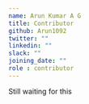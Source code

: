 ```yaml
---
name: Arun Kumar A G
title: Contributor
github: Arun1092
twitter: ""
linkedin: ""
slack: ""
joining_date: ""
role : contributor
---
```


Still waiting for this
